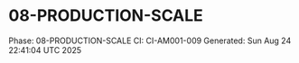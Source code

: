 # 08-PRODUCTION-SCALE
Phase: 08-PRODUCTION-SCALE
CI: CI-AM001-009
Generated: Sun Aug 24 22:41:04 UTC 2025
